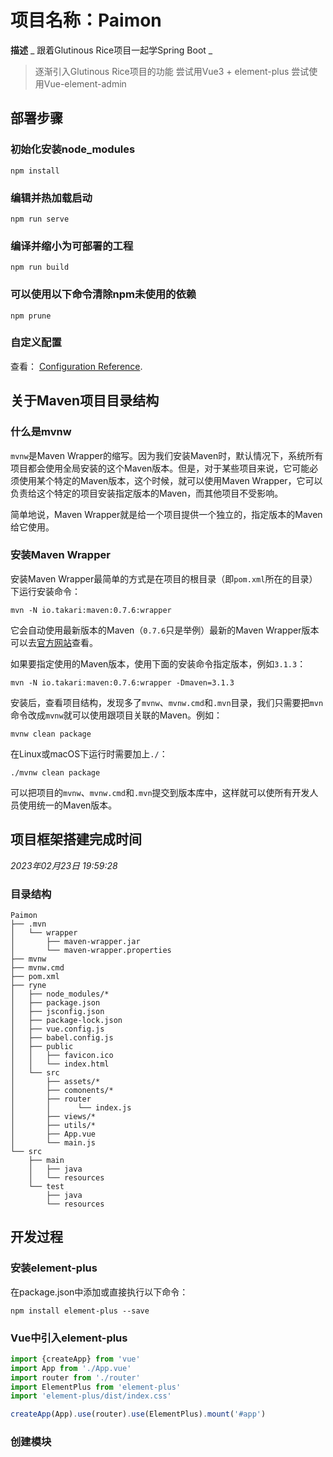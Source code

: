 # 项目名称：Paimon

**描述**
_ 跟着Glutinous Rice项目一起学Spring Boot _

> 逐渐引入Glutinous Rice项目的功能
> 尝试用Vue3 + element-plus
> 尝试使用Vue-element-admin

## 部署步骤

### 初始化安装node_modules

```
npm install
```

### 编辑并热加载启动

```
npm run serve
```

### 编译并缩小为可部署的工程

```
npm run build
```

### 可以使用以下命令清除npm未使用的依赖

```
npm prune
```

### 自定义配置

查看： [Configuration Reference](https://cli.vuejs.org/config/).

## 关于Maven项目目录结构

### 什么是mvnw

`mvnw`是Maven Wrapper的缩写。因为我们安装Maven时，默认情况下，系统所有项目都会使用全局安装的这个Maven版本。但是，对于某些项目来说，它可能必须使用某个特定的Maven版本，这个时候，就可以使用Maven
Wrapper，它可以负责给这个特定的项目安装指定版本的Maven，而其他项目不受影响。

简单地说，Maven Wrapper就是给一个项目提供一个独立的，指定版本的Maven给它使用。

### 安装Maven Wrapper

安装Maven Wrapper最简单的方式是在项目的根目录（即`pom.xml`所在的目录）下运行安装命令：

```
mvn -N io.takari:maven:0.7.6:wrapper
```

它会自动使用最新版本的Maven（`0.7.6`只是举例）最新的Maven
Wrapper版本可以去[官方网站](https://github.com/takari/maven-wrapper)查看。

如果要指定使用的Maven版本，使用下面的安装命令指定版本，例如`3.1.3`：

```
mvn -N io.takari:maven:0.7.6:wrapper -Dmaven=3.1.3
```

安装后，查看项目结构，发现多了`mvnw`、`mvnw.cmd`和`.mvn`目录，我们只需要把`mvn`命令改成`mvnw`就可以使用跟项目关联的Maven。例如：

```
mvnw clean package
```

在Linux或macOS下运行时需要加上`./`：

```
./mvnw clean package
```

可以把项目的`mvnw`、`mvnw.cmd`和`.mvn`提交到版本库中，这样就可以使所有开发人员使用统一的Maven版本。

## 项目框架搭建完成时间

_2023年02月23日 19:59:28_

### 目录结构

```ascii
Paimon
├── .mvn
│   └── wrapper
│       ├── maven-wrapper.jar
│       └── maven-wrapper.properties
├── mvnw
├── mvnw.cmd
├── pom.xml
├── ryne
│   ├── node_modules/*
│   ├── package.json
│   ├── jsconfig.json
│   ├── package-lock.json
│   ├── vue.config.js
│   ├── babel.config.js
│   ├── public
│   │   ├── favicon.ico
│   │   └── index.html
│   └── src
│       ├── assets/*
│       ├── comonents/*
│       ├── router
│       │      └── index.js
│       ├── views/*
│       ├── utils/*
│       ├── App.vue
│       └── main.js
└── src
    ├── main
    │   ├── java
    │   └── resources
    └── test
        ├── java
        └── resources
```


## 开发过程

### 安装element-plus

在package.json中添加或直接执行以下命令：
```
npm install element-plus --save
```

### Vue中引入element-plus

```javascript
import {createApp} from 'vue'
import App from './App.vue'
import router from './router'
import ElementPlus from 'element-plus'
import 'element-plus/dist/index.css'

createApp(App).use(router).use(ElementPlus).mount('#app')
```

### 创建模块

